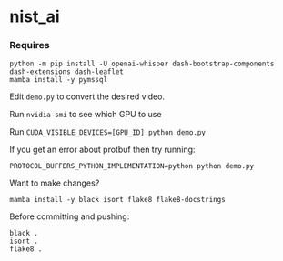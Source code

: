 # nist_ai

### Requires

```
python -m pip install -U openai-whisper dash-bootstrap-components dash-extensions dash-leaflet
mamba install -y pymssql
```

Edit `demo.py` to convert the desired video.

Run `nvidia-smi` to see which GPU to use

Run `CUDA_VISIBLE_DEVICES=[GPU_ID] python demo.py`

If you get an error about protbuf then try running:

```
PROTOCOL_BUFFERS_PYTHON_IMPLEMENTATION=python python demo.py
```

Want to make changes?

```
mamba install -y black isort flake8 flake8-docstrings
```

Before committing and pushing:

```
black .
isort .
flake8 .
```
